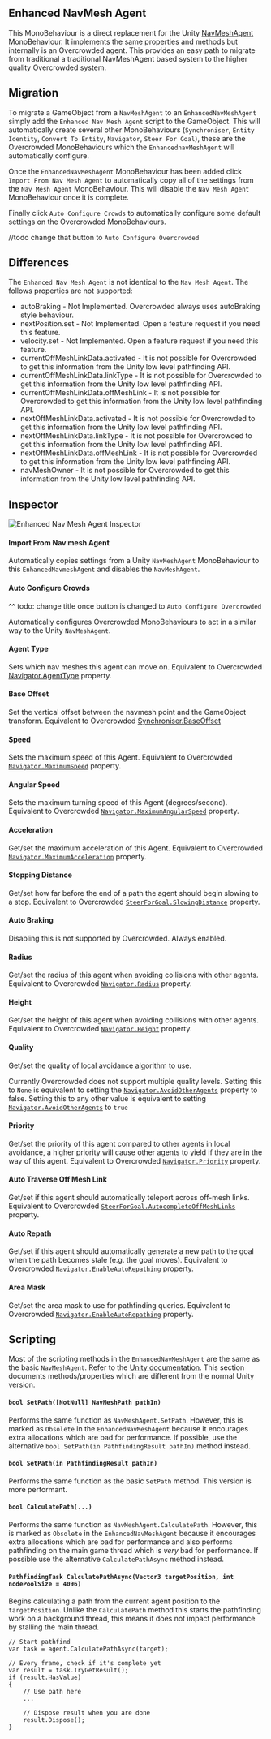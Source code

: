 ## Enhanced NavMesh Agent

This MonoBehaviour is a direct replacement for the Unity [NavMeshAgent](https://docs.unity3d.com/ScriptReference/AI.NavMeshAgent.html) MonoBehaviour. It implements the same properties and methods but internally is an Overcrowded agent. This provides an easy path to migrate from traditional a traditional NavMeshAgent based system to the higher quality Overcrowded system.

## Migration

To migrate a GameObject from a `NavMeshAgent` to an `EnhancedNavMeshAgent` simply add the `Enhanced Nav Mesh Agent` script to the GameObject. This will automatically create several other MonoBehaviours (`Synchroniser`, `Entity Identity`, `Convert To Entity`, `Navigator`, `Steer For Goal`), these are the Overcrowded MonoBehaviours which the `EnhancednavMeshAgent` will automatically configure.

Once the `EnhancedNavMeshAgent` MonoBehaviour has been added click `Import From Nav Mesh Agent` to automatically copy all of the settings from the `Nav Mesh Agent` MonoBehaviour. This will disable the `Nav Mesh Agent` MonoBehaviour once it is complete.

Finally click `Auto Configure Crowds` to automatically configure some default settings on the Overcrowded MonoBehaviours.

//todo change that button to `Auto Configure Overcrowded`

## Differences

The `Enhanced Nav Mesh Agent` is not identical to the `Nav Mesh Agent`. The follows properties are not supported:
 - autoBraking - Not Implemented. Overcrowded always uses autoBraking style behaviour.
 - nextPosition.set - Not Implemented. Open a feature request if you need this feature.
 - velocity.set - Not Implemented. Open a feature request if you need this feature.
 - currentOffMeshLinkData.activated - It is not possible for Overcrowded to get this information from the Unity low level pathfinding API.
 - currentOffMeshLinkData.linkType - It is not possible for Overcrowded to get this information from the Unity low level pathfinding API.
 - currentOffMeshLinkData.offMeshLink - It is not possible for Overcrowded to get this information from the Unity low level pathfinding API.
 - nextOffMeshLinkData.activated - It is not possible for Overcrowded to get this information from the Unity low level pathfinding API.
 - nextOffMeshLinkData.linkType - It is not possible for Overcrowded to get this information from the Unity low level pathfinding API.
 - nextOffMeshLinkData.offMeshLink - It is not possible for Overcrowded to get this information from the Unity low level pathfinding API.
 - navMeshOwner - It is not possible for Overcrowded to get this information from the Unity low level pathfinding API.

## Inspector

![Enhanced Nav Mesh Agent Inspector](../../../images/EnhancedNavMeshAgentInspector.png)

#### Import From Nav mesh Agent

Automatically copies settings from a Unity `NavMeshAgent` MonoBehaviour to this `EnhancedNavmeshAgent` and disables the `NavMeshAgent`.

#### Auto Configure Crowds
^^ todo: change title once button is changed to `Auto Configure Overcrowded`

Automatically configures Overcrowded MonoBehaviours to act in a similar way to the Unity `NavMeshAgent`.

#### Agent Type

Sets which nav meshes this agent can move on. Equivalent to Overcrowded [Navigator.AgentType](../Navigator#agent-type) property.

#### Base Offset

Set the vertical offset between the navmesh point and the GameObject transform. Equivalent to Overcrowded [Synchroniser.BaseOffset](../Synchroniser#base-offset-y-axis)

#### Speed

Sets the maximum speed of this Agent. Equivalent to Overcrowded [`Navigator.MaximumSpeed`](../Navigator#maximum-speed) property.

#### Angular Speed

Sets the maximum turning speed of this Agent (degrees/second). Equivalent to Overcrowded [`Navigator.MaximumAngularSpeed`](../Navigator#maximum-angular-speed) property.

#### Acceleration

Get/set the maximum acceleration of this Agent. Equivalent to Overcrowded [`Navigator.MaximumAcceleration`](../Navigator#maximum-acceleration) property.

#### Stopping Distance

Get/set how far before the end of a path the agent should begin slowing to a stop. Equivalent to Overcrowded [`SteerForGoal.SlowingDistance`](../Steering/SteerForGoal#slowing-distance) property.

#### Auto Braking

Disabling this is not supported by Overcrowded. Always enabled.

#### Radius

Get/set the radius of this agent when avoiding collisions with other agents. Equivalent to Overcrowded [`Navigator.Radius`](../Navigator#radius) property.

#### Height

Get/set the height of this agent when avoiding collisions with other agents. Equivalent to Overcrowded [`Navigator.Height`](../Navigator#height) property.

#### Quality

Get/set the quality of local avoidance algorithm to use.

Currently Overcrowded does not support multiple quality levels. Setting this to `None` is equivalent to setting the [`Navigator.AvoidOtherAgents`](../Navigator#avoid-local-obstacles) property to false. Setting this to any other value is equivalent to setting [`Navigator.AvoidOtherAgents`](../Navigator#avoid-local-obstacles) to `true`

#### Priority

Get/set the priority of this agent compared to other agents in local avoidance, a higher priority will cause other agents to yield if they are in the way of this agent. Equivalent to Overcrowded [`Navigator.Priority`](../Navigator#priority-range) property.

#### Auto Traverse Off Mesh Link

Get/set if this agent should automatically teleport across off-mesh links. Equivalent to Overcrowded [`SteerForGoal.AutocompleteOffMeshLinks`](../Steering/SteerForGoal#autocomplete-off-mesh-links) property.

#### Auto Repath

Get/set if this agent should automatically generate a new path to the goal when the path becomes stale (e.g. the goal moves). Equivalent to Overcrowded [`Navigator.EnableAutoRepathing`](../Navigator#disable-automatic-repathing) property.

#### Area Mask

Get/set the area mask to use for pathfinding queries. Equivalent to Overcrowded [`Navigator.EnableAutoRepathing`](../Navigator#AreaMask) property.

## Scripting

Most of the scripting methods in the `EnhancedNavMeshAgent` are the same as the basic `NavMeshAgent`. Refer to the [Unity documentation](https://docs.unity3d.com/ScriptReference/AI.NavMeshAgent.html). This section documents methods/properties which are different from the normal Unity version.

#### `bool SetPath([NotNull] NavMeshPath pathIn)`

Performs the same function as `NavMeshAgent.SetPath`. However, this is marked as `Obsolete` in the `EnhancedNavMeshAgent` because it encourages extra allocations which are bad for performance. If possible, use the alternative `bool SetPath(in PathfindingResult pathIn)` method instead.

#### `bool SetPath(in PathfindingResult pathIn)`

Performs the same function as the basic `SetPath` method. This version is more performant.

#### `bool CalculatePath(...)`

Performs the same function as `NavMeshAgent.CalculatePath`. However, this is marked as `Obsolete` in the `EnhancedNavMeshAgent` because it encourages extra allocations which are bad for performance and also performs pathfinding on the main game thread which is _very_ bad for performance. If possible use the alternative `CalculatePathAsync` method instead.

#### `PathfindingTask CalculatePathAsync(Vector3 targetPosition, int nodePoolSize = 4096)`

Begins calculating a path from the current agent position to the `targetPosition`. Unlike the `CalculatePath` method this starts the pathfinding work on a background thread, this means it does not impact performance by stalling the main thread.

```
// Start pathfind
var task = agent.CalculatePathAsync(target);

// Every frame, check if it's complete yet
var result = task.TryGetResult();
if (result.HasValue)
{
    // Use path here
    ...

    // Dispose result when you are done
    result.Dispose();
}
```